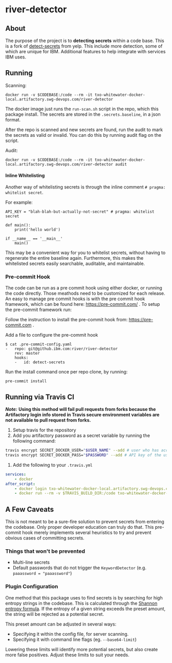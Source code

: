 # river-detector

## About

The purpose of the project is to **detecting secrets** within a code base. This is a fork of [detect-secrets](https://github.com/Yelp/detect-secrets) from yelp. This include more detection, some of which are unique for IBM. Additional features to help integrate with services IBM uses.

## Running

Scanning:

```SH
docker run -v $CODEBASE:/code --rm -it txo-whitewater-docker-local.artifactory.swg-devops.com/river-detector
```

The docker image just runs the `run-scan.sh` script in the repo, which this package install. The secrets are stored in the `.secrets.baseline`, in a json format.

After the repo is scanned and new secrets are found, run the audit to mark the secrets as valid or invalid. You can do this by running audit flag on the script.

Audit:
```SH
docker run -v $CODEBASE:/code --rm -it txo-whitewater-docker-local.artifactory.swg-devops.com/river-detector audit
```

#### Inline Whitelisting

Another way of whitelisting secrets is through the inline comment
`# pragma: whitelist secret`.

For example:

```
API_KEY = "blah-blah-but-actually-not-secret" # pragma: whitelist secret

def main():
    print('hello world')

if __name__ == '__main__'
    main()
```

This may be a convenient way for you to whitelist secrets, without having to
regenerate the entire baseline again. Furthermore, this makes the whitelisted
secrets easily searchable, auditable, and maintainable.

### Pre-commit Hook

The code can be run as a pre commit hook using either docker, or running the code directly. Those meathods need to be customized for each release. An easy to manage pre commit hooks is with the pre commit hook framework, which can be found here: https://pre-commit.com/ . To setup the pre-commit framework run:

Follow the instruction to install the pre-commit hook from: https://pre-commit.com .

Add a file to configure the pre-commit hook
```
$ cat .pre-commit-config.yaml
-   repo: git@github.ibm.com:river/river-detector
    rev: master
    hooks:
    -   id: detect-secrets
```

Run the install command once per repo clone, by running:

```
pre-commit install
```

## Running via Travis CI

***Note:*** **Using this method will fail pull requests from forks because the Artifactory login info stored in Travis secure environment variables are not available to pull request from forks.**

1. Setup travis for the repository
1. Add you artifactory password as a secret variable by running the following command:
```BASH
travis encrypt SECRET_DOCKER_USER="$USER_NAME" --add # user who has access to artifactory
travis encrypt SECRET_DOCKER_PASS="$PASSWORD" --add # API key of the user who has access to artifactory
```
1. Add the following to your `.travis.yml`
```yaml
services:
    - docker
after_script:
    - docker login txo-whitewater-docker-local.artifactory.swg-devops.com --username $SECRET_DOCKER_USER --password $SECRET_DOCKER_PASS
    - docker run --rm -v $TRAVIS_BUILD_DIR:/code txo-whitewater-docker-local.artifactory.swg-devops.com/river-detector:latest
```

## A Few Caveats

This is not meant to be a sure-fire solution to prevent secrets from entering
the codebase. Only proper developer education can truly do that. This pre-commit
hook merely implements several heuristics to try and prevent obvious cases of
committing secrets.

### Things that won't be prevented

* Multi-line secrets
* Default passwords that do not trigger the `KeywordDetector` (e.g. `paaassword = "paaassword"`)

### Plugin Configuration

One method that this package uses to find secrets is by searching for high
entropy strings in the codebase. This is calculated through the [Shannon entropy
formula](http://blog.dkbza.org/2007/05/scanning-data-for-entropy-anomalies.html).
If the entropy of a given string exceeds the preset amount, the string will be
rejected as a potential secret.

This preset amount can be adjusted in several ways:

* Specifying it within the config file, for server scanning.
* Specifying it with command line flags (eg. `--base64-limit`)

Lowering these limits will identify more potential secrets, but also create
more false positives. Adjust these limits to suit your needs.
